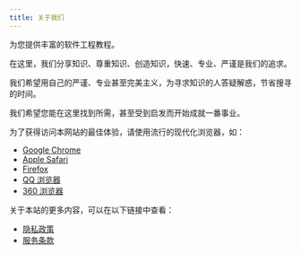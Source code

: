 ```yaml
---
title: 关于我们
---
```


为您提供丰富的软件工程教程。

在这里，我们分享知识、尊重知识、创造知识，快速、专业、严谨是我们的追求。

我们希望用自己的严谨、专业甚至完美主义，为寻求知识的人答疑解惑，节省搜寻的时间。

我们希望您能在这里找到所需，甚至受到启发而开始成就一番事业。

为了获得访问本网站的最佳体验，请使用流行的现代化浏览器，如：

- <a href="https://www.google.cn/chrome/" target="_blank">Google Chrome</a></li>
- <a href="https://www.apple.com.cn/safari/" target="_blank">Apple Safari</a></li>
- <a href="http://www.firefox.com.cn" target="_blank">Firefox</a></li>
- <a href="https://browser.qq.com" target="_blank">QQ 浏览器</a></li>
- <a href="https://browser.360.cn" target="_blank">360 浏览器</a></li>
</ul>

关于本站的更多内容，可以在以下链接中查看：

- <a href="/privacy" target="_blank">隐私政策</a></li>
- <a href="/terms" target="_blank">服务条款</a></li>
